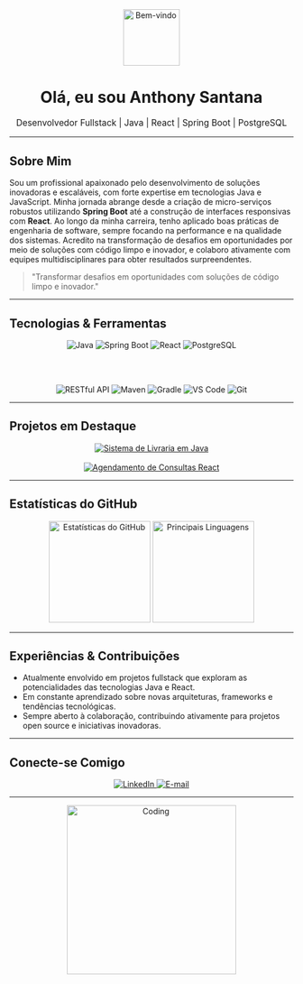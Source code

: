 <!-- [Início do README] -->

<div align="center">
  <!-- Cabeçalho com GIF animado e título -->
  <img src="https://media.giphy.com/media/hvRJCLFzcasrR4ia7z/giphy.gif](https://media1.giphy.com/media/v1.Y2lkPTc5MGI3NjExZG1hY2tmdm1wejJkcGR1YzZueDRrbzhjYW0xN2NrdmppOG5ldnVkNSZlcD12MV9pbnRlcm5hbF9naWZfYnlfaWQmY3Q9Zw/78XCFBGOlS6keY1Bil/giphy.gif" alt="Bem-vindo" width="100" />
  <h1>Olá, eu sou Anthony Santana</h1>
  <p style="font-size: 1.1em;">Desenvolvedor Fullstack | Java | React | Spring Boot | PostgreSQL</p>
</div>

---

## Sobre Mim

Sou um profissional apaixonado pelo desenvolvimento de soluções inovadoras e escaláveis, com forte expertise em tecnologias Java e JavaScript. Minha jornada abrange desde a criação de micro-serviços robustos utilizando **Spring Boot** até a construção de interfaces responsivas com **React**. Ao longo da minha carreira, tenho aplicado boas práticas de engenharia de software, sempre focando na performance e na qualidade dos sistemas. Acredito na transformação de desafios em oportunidades por meio de soluções com código limpo e inovador, e colaboro ativamente com equipes multidisciplinares para obter resultados surpreendentes.

> "Transformar desafios em oportunidades com soluções de código limpo e inovador." 

---

## Tecnologias & Ferramentas

<div align="center">
  <!-- Badges Principais -->
  <img src="https://img.shields.io/badge/Java-ED8B00?style=for-the-badge&logo=java&logoColor=white" alt="Java" />
  <img src="https://img.shields.io/badge/Spring_Boot-6DB33F?style=for-the-badge&logo=spring-boot&logoColor=white" alt="Spring Boot" />
  <img src="https://img.shields.io/badge/React-20232A?style=for-the-badge&logo=react&logoColor=61DAFB" alt="React" />
  <img src="https://img.shields.io/badge/PostgreSQL-316192?style=for-the-badge&logo=postgresql&logoColor=white" alt="PostgreSQL" />

  <br /><br />

  <!-- Badges Extras com animações leves -->
  <img src="https://img.shields.io/badge/RESTful_API-007ACC?style=for-the-badge&logo=swagger&logoColor=white" alt="RESTful API" />
  <img src="https://img.shields.io/badge/Maven-3.6+-C71A36?style=for-the-badge&logo=apache-maven&logoColor=white" alt="Maven" />
  <img src="https://img.shields.io/badge/Gradle-6.0+-02303A?style=for-the-badge&logo=gradle&logoColor=white" alt="Gradle" />
  <img src="https://img.shields.io/badge/VS_Code-007ACC?style=for-the-badge&logo=visual-studio-code&logoColor=white" alt="VS Code" />
  <img src="https://img.shields.io/badge/Git-Git-231F20?style=for-the-badge&logo=git&logoColor=white" alt="Git" />
</div>

---

## Projetos em Destaque

<div align="center">
  <!-- Animação para os projetos com efeito de digitação -->
  <a href="https://github.com/Anthony-Santana11/projeto1](https://github.com/Anthony-Santana11/Sistema-livraria-Rocketseat" target="_blank">
    <img src="https://readme-typing-svg.herokuapp.com?color=%23ED8B00&size=24&center=true&lines=Projeto+Inovador+em+Java" alt="Sistema de Livraria em Java" />
  </a>
  <br /><br />
  <a href="https://github.com/Anthony-Santana11/Sistema-de-Agendamento" target="_blank">
    <img src="https://readme-typing-svg.herokuapp.com?color=%2361DAFB&size=24&center=true&lines=Aplicação+Web+com+React" alt="Agendamento de Consultas React" />
  </a>
</div>

---

## Estatísticas do GitHub

<div align="center">
  <!-- Estatísticas modernas com temas animados -->
  <img src="https://github-readme-stats.vercel.app/api?username=Anthony-Santana11&show_icons=true&theme=tokyonight" alt="Estatísticas do GitHub" height="180" />
  <img src="https://github-readme-stats.vercel.app/api/top-langs/?username=Anthony-Santana11&layout=compact&theme=tokyonight" alt="Principais Linguagens" height="180" />
</div>

---

## Experiências & Contribuições

-  Atualmente envolvido em projetos fullstack que exploram as potencialidades das tecnologias Java e React.
-  Em constante aprendizado sobre novas arquiteturas, frameworks e tendências tecnológicas.
-  Sempre aberto à colaboração, contribuindo ativamente para projetos open source e iniciativas inovadoras.

---

## Conecte-se Comigo

<div align="center">
  <a href="https://www.linkedin.com/in/anthoony/" target="_blank">
    <img src="https://img.shields.io/badge/LinkedIn-0A66C2?style=for-the-badge&logo=linkedin&logoColor=white" alt="LinkedIn" />
  </a>
  <a href="anthonysantana110306@gmail.com">
    <img src="https://img.shields.io/badge/E-mail-D14836?style=for-the-badge&logo=gmail&logoColor=white" alt="E-mail" />
  </a>


---

<div align="center">
  <!-- GIF de encerramento para dar o toque final -->
  <img src="https://media.giphy.com/media/3orieZj1oPTckSMZAs/giphy.gif" alt="Coding" width="300" />
</div>

<!-- [Fim do README] -->
